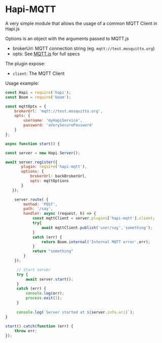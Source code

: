 # Hapi-MQTT

A very simple module that allows the usage of a common MQTT Client in Hapi.js

Options is an object with the arguments passed to MQTT.js

- brokerUrl: MQTT connection string (eg. `mqtt://test.mosquitto.org`)
- opts: See [MQTT.js](https://github.com/mqttjs/MQTT.js) for full specs

The plugin expose:
 - `client`: The MQTT Client
 
Usage example:
 ```js
 const Hapi = require('hapi');
 const Boom = require('boom');
 
 const mqttOpts = {
     brokerUrl: 'mqtt://test.mosquitto.org',
     opts: {
         username: 'myHapiService',
         password: 'aVerySecurePassword'
     }
 };
 
 async function start() {

 const server = new Hapi.Server();
 
await server.register({
        plugin: require('hapi-mqtt'),
        options: {
            brokerUrl: backBrokerUrl,
            opts: mqttOptions
        }
    });
 
     server.route( {
         method: 'POST',
         path: '/say',
         handler: async (request, h) => {
             const mqttClient = server.plugins['hapi-mqtt'].client;
             try{
                 await mqttClient.publish('user/say','something');
             }
             catch (err) {
                 return Boom.internal('Internal MQTT error',err);
             }
             return "something"
         }
     });
 
      // Start server
      try {
          await server.start();
      }
      catch (err) {
          console.log(err);
          process.exit(1);
      }
      
      console.log(`Server started at ${server.info.uri}`);
 }
      
 start().catch(function (err) {
     throw err;
 });
```
